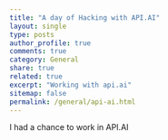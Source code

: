 ```yaml
---
title: "A day of Hacking with API.AI"
layout: single
type: posts
author_profile: true
comments: true
category: General
share: true
related: true
excerpt: "Working with api.ai"
sitemap: false
permalink: /general/api-ai.html
---
```


I had a chance to work in API.AI
